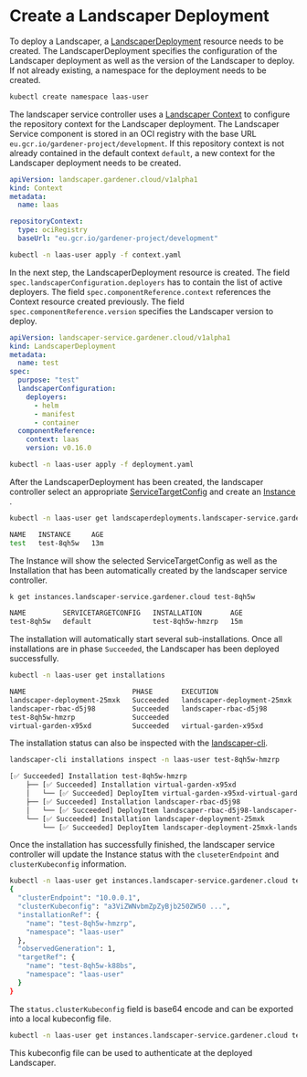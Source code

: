 # Create a Landscaper Deployment

To deploy a Landscaper, a [LandscaperDeployment](../usage/LandscaperDeployments.md) resource needs to be created.
The LandscaperDeployment specifies the configuration of the Landscaper deployment as well as the version of the Landscaper to deploy.
If not already existing, a namespace for the deployment needs to be created.

```sh
kubectl create namespace laas-user
```

The landscaper service controller uses a [Landscaper Context](https://github.com/gardener/landscaper/blob/master/docs/usage/Context.md) to configure the repository context for the Landscaper deployment.
The Landscaper Service component is stored in an OCI registry with the base URL `eu.gcr.io/gardener-project/development`.
If this repository context is not already contained in the default context `default`, a new context for the Landscaper deployment needs to be created.

```yaml
apiVersion: landscaper.gardener.cloud/v1alpha1
kind: Context
metadata:
  name: laas

repositoryContext:
  type: ociRegistry
  baseUrl: "eu.gcr.io/gardener-project/development"
```

```sh
kubectl -n laas-user apply -f context.yaml
```

In the next step, the LandscaperDeployment resource is created. The field `spec.landscaperConfiguration.deployers` has to contain the list of active deployers.
The field `spec.componentReference.context` references the Context resource created previously.
The field `spec.componentReference.version` specifies the Landscaper version to deploy.

```yaml
apiVersion: landscaper-service.gardener.cloud/v1alpha1
kind: LandscaperDeployment
metadata:
  name: test
spec:
  purpose: "test"
  landscaperConfiguration:
    deployers:
      - helm
      - manifest
      - container
  componentReference:
    context: laas
    version: v0.16.0
```

```sh
kubectl -n laas-user apply -f deployment.yaml
```

After the LandscaperDeployment has been created, the landscaper controller select an appropriate [ServiceTargetConfig](../usage/ServiceTargetConfigs.md) and create an [Instance](../usage/Instances.md) .

```sh
kubectl -n laas-user get landscaperdeployments.landscaper-service.gardener.cloud test

NAME   INSTANCE     AGE
test   test-8qh5w   13m
```

The Instance will show the selected ServiceTargetConfig as well as the Installation that has been automatically created by the landscaper service controller.

```sh
k get instances.landscaper-service.gardener.cloud test-8qh5w

NAME         SERVICETARGETCONFIG   INSTALLATION       AGE
test-8qh5w   default               test-8qh5w-hmzrp   15m
```

The installation will automatically start several sub-installations. Once all installations are in phase `Succeeded`, the Landscaper has been deployed successfully.

```sh
kubectl -n laas-user get installations 

NAME                          PHASE       EXECUTION                     AGE
landscaper-deployment-25mxk   Succeeded   landscaper-deployment-25mxk   6m43s
landscaper-rbac-d5j98         Succeeded   landscaper-rbac-d5j98         6m43s
test-8qh5w-hmzrp              Succeeded                                 6m45s
virtual-garden-x95xd          Succeeded   virtual-garden-x95xd          6m43s
```

The installation status can also be inspected with the [landscaper-cli](https://github.com/gardener/landscapercli).

```sh
landscaper-cli installations inspect -n laas-user test-8qh5w-hmzrp

[✅ Succeeded] Installation test-8qh5w-hmzrp
    ├── [✅ Succeeded] Installation virtual-garden-x95xd
    │   └── [✅ Succeeded] DeployItem virtual-garden-x95xd-virtual-garden-container-deployer-6h2qv
    ├── [✅ Succeeded] Installation landscaper-rbac-d5j98
    │   └── [✅ Succeeded] DeployItem landscaper-rbac-d5j98-landscaper-rbac-nqw4j
    └── [✅ Succeeded] Installation landscaper-deployment-25mxk
        └── [✅ Succeeded] DeployItem landscaper-deployment-25mxk-landscaper-8c5cz
```

Once the installation has successfully finished, the landscaper service controller will update the Instance status with the `cluseterEndpoint` and `clusterKubeconfig` information.

```sh
kubectl -n laas-user get instances.landscaper-service.gardener.cloud test-8qh5w -o jsonpath="{.status}" | jq
{
  "clusterEndpoint": "10.0.0.1",
  "clusterKubeconfig": "a3ViZWNvbmZpZyBjb250ZW50 ...",
  "installationRef": {
    "name": "test-8qh5w-hmzrp",
    "namespace": "laas-user"
  },
  "observedGeneration": 1,
  "targetRef": {
    "name": "test-8qh5w-k88bs",
    "namespace": "laas-user"
  }
}
```

The `status.clusterKubeconfig` field is base64 encode and can be exported into a local kubeconfig file.

```sh
kubectl -n laas-user get instances.landscaper-service.gardener.cloud test-8qh5w -o jsonpath="{.status.clusterKubeconfig}" | base64 -d > landscaper-kubeconfig.yaml
```

This kubeconfig file can be used to authenticate at the deployed Landscaper.